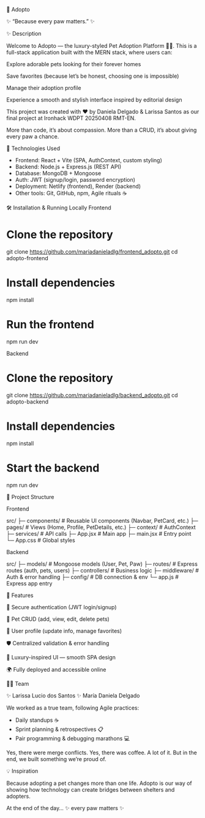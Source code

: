 🐾 Adopto

✨ “Because every paw matters.” ✨

✨ Description

Welcome to Adopto — the luxury-styled Pet Adoption Platform 🐶🐱.
This is a full-stack application built with the MERN stack, where users can:

Explore adorable pets looking for their forever homes

Save favorites (because let’s be honest, choosing one is impossible)

Manage their adoption profile

Experience a smooth and stylish interface inspired by editorial design

This project was created with ❤️ by Daniela Delgado & Larissa Santos as our final project at Ironhack WDPT 20250408 RMT-EN.

More than code, it’s about compassion. More than a CRUD, it’s about giving every paw a chance.

🧠 Technologies Used

- Frontend: React + Vite (SPA, AuthContext, custom styling)
- Backend: Node.js + Express.js (REST API)
- Database: MongoDB + Mongoose
- Auth: JWT (signup/login, password encryption)
- Deployment: Netlify (frontend), Render (backend)
- Other tools: Git, GitHub, npm, Agile rituals ☕

🛠️ Installation & Running Locally
Frontend

# Clone the repository

git clone https://github.com/mariadanieladlg/frontend_adopto.git
cd adopto-frontend

# Install dependencies

npm install

# Run the frontend

npm run dev

Backend

# Clone the repository

git clone https://github.com/mariadanieladlg/backend_adopto.git
cd adopto-backend

# Install dependencies

npm install

# Start the backend

npm run dev

📂 Project Structure

Frontend

src/
├─ components/ # Reusable UI components (Navbar, PetCard, etc.)
├─ pages/ # Views (Home, Profile, PetDetails, etc.)
├─ context/ # AuthContext
├─ services/ # API calls
├─ App.jsx # Main app
├─ main.jsx # Entry point
└─ App.css # Global styles

Backend

src/
├─ models/ # Mongoose models (User, Pet, Paw)
├─ routes/ # Express routes (auth, pets, users)
├─ controllers/ # Business logic
├─ middleware/ # Auth & error handling
├─ config/ # DB connection & env
└─ app.js # Express app entry

🐾 Features

🔑 Secure authentication (JWT login/signup)

🐶 Pet CRUD (add, view, edit, delete pets)

👤 User profile (update info, manage favorites)

🛡️ Centralized validation & error handling

🎨 Luxury-inspired UI — smooth SPA design

🌍 Fully deployed and accessible online

👩‍💻 Team

✨ Larissa Lucio dos Santos
✨ María Daniela Delgado

We worked as a true team, following Agile practices:

- Daily standups ☕
- Sprint planning & retrospectives 📋
- Pair programming & debugging marathons 💻

Yes, there were merge conflicts. Yes, there was coffee. A lot of it.
But in the end, we built something we’re proud of.

💡 Inspiration

Because adopting a pet changes more than one life.
Adopto is our way of showing how technology can create bridges between shelters and adopters.

At the end of the day…
✨ every paw matters ✨
